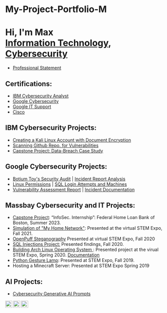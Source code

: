 # My-Project-Portfolio-M

<h1>Hi, I'm Max <br/><a href="https://github.com/MN0vva" >Information Technology</a>, <a href="https://www.linkedin.com/in/max-navarrette/" >Cybersecurity</a></h1>


- [Professional Statement](https://docs.google.com/document/d/16rTPcViCdLQWP0R5DigbBzE-Nt2rpGw8-cECMfe1WWA/edit?usp=drive_link)

<h2>Certifications:</h2>

- [IBM Cybersecurity Analyst](https://www.coursera.org/account/accomplishments/specialization/certificate/FTVWQTMM2AJL)
- [Google Cybersecurity](https://drive.google.com/file/d/1f3WlpqyPkTP19TskDWppbxWVCZKHLv9i/view?usp=drive_link)
- [Google IT Support](https://drive.google.com/file/d/1zts1Hi9xj2Yju51Rfu4Vk9PeHWz6QcdC/view?usp=drive_link)
- [Cisco](https://drive.google.com/drive/folders/1VoHwv3JwsT90DIBSt9hhiop1h4i6vUO5?usp=drive_link)

<h2>IBM Cybersecurity Projects:</h2>

- [Creating a Kali Linux Account with Document Encryption](https://docs.google.com/document/d/1LqwHZHw4bjTS326zRkGVm7flKLwgpTyy_4bBOwo9PlE/edit?usp=drive_link)
- [Scanning Github Repo. for Vulnerabilities](https://docs.google.com/document/d/1inS6kmgoHNH79Ex4mwuTu3qOAfxQmvjn5uyg7j65Qkg/edit?usp=drive_link)
- [Capstone Project: Data-Breach Case Study](https://docs.google.com/document/d/1rjiWPwEFeTBumtaJbQa1tWqnpaLTUL0A9ADmjLbG_fA/edit?usp=drive_link)
<h2>Google Cybersecurity Projects:</h2>

- [Botium Toy's Security Audit](https://drive.google.com/drive/folders/1l2nKbANGxhlCV_dwC-RBYzjapnV4t7_r?usp=drive_link) | [Incident Report Analysis](https://docs.google.com/document/d/1SoNbA3z--pZw5Vq3iuvlxYWwNT85XBtDX4GYH2nmYTM/edit?usp=drive_link&resourcekey=0-PcnovyunbnUgBM00mdnUmg)
- [Linux Permissions](https://docs.google.com/document/d/1J5JM0UE8fWVfWvplnsRbvQLQL6Say9pJ2Wasl5RVJjo/edit?usp=drive_link&resourcekey=0-QH9MhlXnG2pWnsbuGVImdQ) | [SQL Login Attempts and Machines](https://docs.google.com/document/d/1ElctOIK7Jx0QSiu50doQt0o66aUIKECckSedvxzfHUU/edit?usp=sharing&resourcekey=0-GyFN3CBHevRyneH2hl2O5g)
- [Vulnerability Assessment Report](https://docs.google.com/document/d/1DGTDSMVrPJsgyl2r9uH2uPJJXpntO0G6o_Zcv0IYqOE/edit?usp=drive_link&resourcekey=0-lRCgYKPcFdcBcU6lwDIfyQ) | [Incident Documentation ](https://docs.google.com/document/d/10m7HJFKDUvVi29OukOGzx-Yj46t6lsOpEZktXwc9_C0/edit?usp=drive_link&resourcekey=0-nPEj7hEOaoJMtMf751llYg)
<h2>Massbay Cybersecurity and IT Projects:</h2>

- [Capstone Project](https://drive.google.com/drive/folders/16MkOD5rlSr-XMfuHkmdWPRGeHuDwDWJo?usp=drive_link): “InfoSec. Internship”: Federal Home Loan Bank of Boston, Summer 2023.
- [Simulation of "My Home Network"](https://youtu.be/aBRcQ8n086Q): Presented at the virtual STEM Expo, Fall 2021.
- [OpenPuff Steganography](https://youtu.be/62st1m6ZdW8) Presented at virtual STEM Expo, Fall 2020
- [SQL Injections Project:](https://docs.google.com/document/d/1tlWyr1jOC-uM2bzqVQ2MlTR3eqBnL6pl/edit?usp=drive_link&ouid=106987420707022229569&rtpof=true&sd=true) Presented findings, Fall 2020. 
- [Building Arch Linux Operating System ](https://youtu.be/QJKEK6ZK0qQ): Presented project at the virual STEM Expo, Spring 2020. [Documentation](https://docs.google.com/document/d/1D0TjRf1TDVt0IW2ZeD9p0c2i9ywsD_GL/edit?usp=drive_link&ouid=106987420707022229569&rtpof=true&sd=true) 
- [Python Gesture Lamp](https://youtube.com/shorts/Fr10d4d7gOI?feature=share): Presented at STEM Expo, Fall 2019. 
- Hosting a Minecraft Server: Presented at STEM Expo Spring 2019

<h2>AI Projects:</h2>

- [Cybersecurity Generative AI Prompts](https://docs.google.com/document/d/1KLZhtUJTx7ANZH56KP9hA8mmOmEys172/edit?usp=drive_link&ouid=106987420707022229569&rtpof=true&sd=true)

[<img align="left" alt="Max | YouTube" width="22px" src="https://cdn.jsdelivr.net/npm/simple-icons@v3/icons/youtube.svg" />][youtube]
[<img align="left" alt="Max | Twitter" width="22px" src="https://cdn.jsdelivr.net/npm/simple-icons@v3/icons/twitter.svg" />][twitter]
[<img align="left" alt="Max | LinkedIn" width="22px" src="https://cdn.jsdelivr.net/npm/simple-icons@v3/icons/linkedin.svg" />][linkedin]

[twitter]: https://twitter.com/NavaaMax
[youtube]: https://www.youtube.com/channel/UCS_L_cQLDWPNrWS5nKgvkkw
[linkedin]: https://www.linkedin.com/in/max-navarrette/
